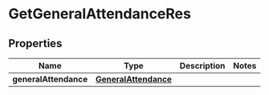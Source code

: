 
# GetGeneralAttendanceRes

## Properties
| Name | Type | Description | Notes |
| ------------ | ------------- | ------------- | ------------- |
| **generalAttendance** | [**GeneralAttendance**](GeneralAttendance.md) |  |  |



